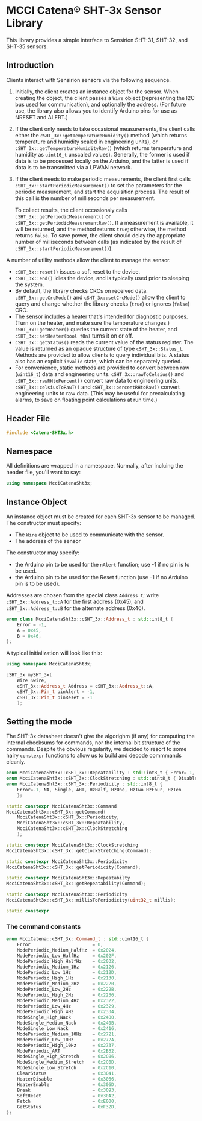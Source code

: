 # MCCI Catena&reg; SHT-3x Sensor Library

This library provides a simple interface to Sensirion SHT-31, SHT-32, and SHT-35 sensors.

## Introduction

Clients interact with Sensirion sensors via the following sequence.

1. Initially, the client creates an instance object for the sensor. When creating the object, the client passes a `Wire` object (representing the I2C bus used for communication), and optionally the address.  (For future use, the library also allows you to identify Arduino pins for use as NRESET and ALERT.)

2. If the client only needs to take occasional measurements, the client calls either the `cSHT_3x::getTemperatureHumidity()` method (which returns temperature and humidity scaled in engineering units), or `cSHT_3x::getTemperatureHumidityRaw()` (which returns temperature and humidity as `uint16_t` unscaled values).  Generally, the former is used if data is to be processed locally on the Arduino, and the latter is used if data is to be transmitted via a LPWAN network.

3. If the client needs to make periodic measurements, the client first calls `cSHT_3x::startPeriodicMeasurement()` to set the parameters for the periodic measurement, and start the acquisition process. The result of this call is the number of milliseconds per measurement.

   To collect results, the client occasionaly calls `cSHT_3x::getPeriodicMeasurement()` or `cSHT_3x::getPeriodicMeasurementRaw()`. If a measurement is available, it will be returned, and the method returns `true`; otherwise, the method returns `false`.  To save power, the client should delay the appropriate number of milliseconds between calls (as indicated by the result of `cSHT_3x::startPeriodicMeasurement()`).

A number of utility methods allow the client to manage the sensor.

- `cSHT_3x::reset()` issues a soft reset to the device.
- `cSHT_3x::end()` idles the device, and is typically used prior to sleeping the system.
- By default, the library checks CRCs on received data. `cSHT_3x::getCrcMode()` and `cSHT_3x::setCrcMode()` allow the client to query and change whether the library checks (`true`) or ignores (`false`) CRC.
- The sensor includes a heater that's intended for diagnostic purposes. (Turn on the heater, and make sure the temperature changes.) `cSHT_3x::getHeater()` queries the current state of the heater, and `cSHT_3x::setHeater(bool fOn)` turns it on or off.
- `cSHT_3x::getStatus()` reads the current value of the status register. The value is returned as an opaque structure of type `cSHT_3x::Status_t`. Methods are provided to allow clients to query individual bits. A status also has an explicit `invalid` state, which can be separately queried.
- For convenience, static methods are provided to convert between raw (`uint16_t`) data and engineering units. `cSHT_3x::rawToCelsius()` and `cSHT_3x::rawRHtoPercent()` convert raw data to engineering units. `cSHT_3x::celsiusToRawT()` and `cSHT_3x::percentRHtoRaw()` convert engineering units to raw data. (This may be useful for precalculating alarms, to save on floating point calculations at run time.)

## Header File

```c++
#include <Catena-SHT3x.h>
```

## Namespace

All definitions are wrapped in a namespace. Normally, after incluing the header file, you'll want to say:

```c++
using namespace McciCatenaSht3x;
```

## Instance Object

An instance object must be created for each SHT-3x sensor to be managed. The constructor must specify:

- The `Wire` object to be used to communicate with the sensor.
- The address of the sensor

The constructor may specify:

- the Arduino pin to be used for the `nAlert` function; use -1 if no pin is to be used.
- the Arduino pin to be used for the Reset function (use -1 if no Arduino pin is to be used).

Addresses are chosen from the special class `Address_t`; write `cSHT_3x::Address_t::A` for the first address (0x45), and `cSHT_3x::Address_t::B` for the alternate address (0x46).

```c++
enum class McciCatenaSht3x::cSHT_3x::Address_t : std::int8_t {
    Error = -1,
    A = 0x45,
    B = 0x46,
};
```

A typical initialization will look like this:

```c++
using namespace McciCatenaSht3x;

cSHT_3x mySHT_3x(
    Wire &wire,
    cSHT_3x::Address_t Address = cSHT_3x::Address_t::A,
    cSHT_3x::Pin_t pinAlert = -1,
    cSHT_3x::Pin_t pinReset = -1
    );
```

## Setting the mode

The SHT-3x datasheet doesn't give the algorighm (if any) for computing the internal checksums for commands, nor the internal bit structure of the commands. Despite the obvious regularity, we decided to resort to some hairy `constexpr` functions to allow us to build and decode commmands cleanly.

```c++
enum McciCatenaSht3x::cSHT_3x::Repeatability : std::int8_t { Error=-1, NA, Low, Medium, High };
enum McciCatenaSht3x::cSHT_3x::ClockStretching : std::uint8_t { Disabled, Enabled };
enum McciCatenaSht3x::cSHT_3x::Periodicity : std::int8_t {
    Error=-1, NA, Single, ART, HzHalf, HzOne, HzTwo HzFour, HzTen
    };

static constexpr McciCatenaSht3x::Command
McciCatenaSht3x::cSHT_3x::getCommand(
    McciCatenaSht3x::cSHT_3x::Periodicity,
    McciCatenaSht3x::cSHT_3x::Repeatability,
    McciCatenaSht3x::cSHT_3x::ClockStretching
    );

static constexpr McciCatenaSht3x::ClockStretching
McciCatenaSht3x::cSHT_3x::getClockStretching(Command);

static constexpr McciCatenaSht3x::Periodicity
McciCatenaSht3x::cSHT_3x::getPeriodicity(Command);

static constexpr McciCatenaSht3x::Repeatabilty
McciCatenaSht3x::cSHT_3x::getRepeatability(Command);

static constexpr McciCatenaSht3x::Periodicity
McciCatenaSht3x::cSHT_3x::millisToPeriodicity(uint32_t millis);

static constexpr
```

### The command constants

```c++
enum McciCatena::cSHT_3x::Command_t : std::uint16_t {
    Error                       = 0,
    ModePeriodic_Medium_HalfHz  = 0x2024,
    ModePeriodic_Low_HalfHz     = 0x202F,
    ModePeriodic_High_HalfHz    = 0x2032,
    ModePeriodic_Medium_1Hz     = 0x2126,
    ModePeriodic_Low_1Hz        = 0x212D,
    ModePeriodic_High_1Hz       = 0x2130,
    ModePeriodic_Medium_2Hz     = 0x2220,
    ModePeriodic_Low_2Hz        = 0x222B,
    ModePeriodic_High_2Hz       = 0x2236,
    ModePeriodic_Medium_4Hz     = 0x2322,
    ModePeriodic_Low_4Hz        = 0x2329,
    ModePeriodic_High_4Hz       = 0x2334,
    ModeSingle_High_Nack        = 0x2400,
    ModeSingle_Medium_Nack      = 0x240B,
    ModeSingle_Low_Nack         = 0x2416,
    ModePeriodic_Medium_10Hz    = 0x2721,
    ModePeriodic_Low_10Hz       = 0x272A,
    ModePeriodic_High_10Hz      = 0x2737,
    ModePeriodic_ART            = 0x2B32,
    ModeSingle_High_Stretch     = 0x2C06,
    ModeSingle_Medium_Stretch   = 0x2C0D,
    ModeSingle_Low_Stretch      = 0x2C10,
    ClearStatus                 = 0x3041,
    HeaterDisable               = 0x3066,
    HeaterEnable                = 0x306D,
    Break                       = 0x3093,
    SoftReset                   = 0x30A2,
    Fetch                       = 0xE000,
    GetStatus                   = 0xF32D,
};
```
